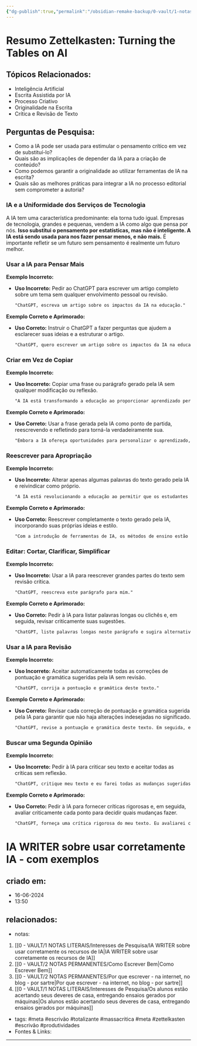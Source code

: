 ```yaml
---
{"dg-publish":true,"permalink":"/obsidian-remake-backup/0-vault/1-notas-literais/meta-notas/ia-writer-sobre-usar-corretamente-ia-com-exemplos/","tags":["meta","escrivão","totalizante","massacritica","zettelkasten","produtividades"],"dgHomeLink":true,"dgShowLocalGraph":true,"dgShowFileTree":true,"dgEnableSearch":true,"noteIcon":""}
---
```


# Resumo Zettelkasten: Turning the Tables on AI


## Tópicos Relacionados:
- Inteligência Artificial
- Escrita Assistida por IA
- Processo Criativo
- Originalidade na Escrita
- Crítica e Revisão de Texto

## Perguntas de Pesquisa:
- Como a IA pode ser usada para estimular o pensamento crítico em vez de substituí-lo?
- Quais são as implicações de depender da IA para a criação de conteúdo?
- Como podemos garantir a originalidade ao utilizar ferramentas de IA na escrita?
- Quais são as melhores práticas para integrar a IA no processo editorial sem comprometer a autoria?

### IA e a Uniformidade dos Serviços de Tecnologia
A IA tem uma característica predominante: ela torna tudo igual. Empresas de tecnologia, grandes e pequenas, vendem a IA como algo que pensa por nós. **Isso substitui o pensamento por estatísticas, mas não é inteligente. A IA está sendo usada para nos fazer pensar menos, e não mais.** É importante refletir se um futuro sem pensamento é realmente um futuro melhor.

### Usar a IA para Pensar Mais

**Exemplo Incorreto:**
- **Uso Incorreto:** Pedir ao ChatGPT para escrever um artigo completo sobre um tema sem qualquer envolvimento pessoal ou revisão.
  ```markdown
  "ChatGPT, escreva um artigo sobre os impactos da IA na educação."
  ```

**Exemplo Correto e Aprimorado:**
- **Uso Correto:** Instruir o ChatGPT a fazer perguntas que ajudem a esclarecer suas ideias e a estruturar o artigo.
  ```markdown
  "ChatGPT, quero escrever um artigo sobre os impactos da IA na educação. Faça-me perguntas que me ajudem a explicar minhas ideias claramente."
  ```

### Criar em Vez de Copiar

**Exemplo Incorreto:**
- **Uso Incorreto:** Copiar uma frase ou parágrafo gerado pela IA sem qualquer modificação ou reflexão.
  ```markdown
  "A IA está transformando a educação ao proporcionar aprendizado personalizado e adaptativo."
  ```

**Exemplo Correto e Aprimorado:**
- **Uso Correto:** Usar a frase gerada pela IA como ponto de partida, reescrevendo e refletindo para torná-la verdadeiramente sua.
  ```markdown
  "Embora a IA ofereça oportunidades para personalizar o aprendizado, é essencial considerar como essas ferramentas podem ser integradas de forma a realmente beneficiar os estudantes individualmente."
  ```

### Reescrever para Apropriação

**Exemplo Incorreto:**
- **Uso Incorreto:** Alterar apenas algumas palavras do texto gerado pela IA e reivindicar como próprio.
  ```markdown
  "A IA está revolucionando a educação ao permitir que os estudantes aprendam em seu próprio ritmo."
  ```

**Exemplo Correto e Aprimorado:**
- **Uso Correto:** Reescrever completamente o texto gerado pela IA, incorporando suas próprias ideias e estilo.
  ```markdown
  "Com a introdução de ferramentas de IA, os métodos de ensino estão evoluindo, permitindo que cada aluno progrida de acordo com seu próprio ritmo e necessidades específicas."
  ```

### Editar: Cortar, Clarificar, Simplificar

**Exemplo Incorreto:**
- **Uso Incorreto:** Usar a IA para reescrever grandes partes do texto sem revisão crítica.
  ```markdown
  "ChatGPT, reescreva este parágrafo para mim."
  ```

**Exemplo Correto e Aprimorado:**
- **Uso Correto:** Pedir à IA para listar palavras longas ou clichês e, em seguida, revisar criticamente suas sugestões.
  ```markdown
  "ChatGPT, liste palavras longas neste parágrafo e sugira alternativas mais curtas."
  ```

### Usar a IA para Revisão

**Exemplo Incorreto:**
- **Uso Incorreto:** Aceitar automaticamente todas as correções de pontuação e gramática sugeridas pela IA sem revisão.
  ```markdown
  "ChatGPT, corrija a pontuação e gramática deste texto."
  ```

**Exemplo Correto e Aprimorado:**
- **Uso Correto:** Revisar cada correção de pontuação e gramática sugerida pela IA para garantir que não haja alterações indesejadas no significado.
  ```markdown
  "ChatGPT, revise a pontuação e gramática deste texto. Em seguida, eu revisarei cada sugestão para garantir que não altere o significado original."
  ```

### Buscar uma Segunda Opinião

**Exemplo Incorreto:**
- **Uso Incorreto:** Pedir à IA para criticar seu texto e aceitar todas as críticas sem reflexão.
  ```markdown
  "ChatGPT, critique meu texto e eu farei todas as mudanças sugeridas."
  ```

**Exemplo Correto e Aprimorado:**
- **Uso Correto:** Pedir à IA para fornecer críticas rigorosas e, em seguida, avaliar criticamente cada ponto para decidir quais mudanças fazer.
  ```markdown
  "ChatGPT, forneça uma crítica rigorosa do meu texto. Eu avaliarei cada ponto e decidirei quais mudanças são apropriadas."
  ```
# IA WRITER sobre usar corretamente IA - com exemplos

## criado em: 
- 16-06-2024
- 13:50
## relacionados:
- notas:
1. [[0 - VAULT/1 NOTAS LITERAIS/Interesses de Pesquisa/IA WRITER sobre usar corretamente os recursos de IA\|IA WRITER sobre usar corretamente os recursos de IA]]
2. [[0 - VAULT/2 NOTAS PERMANENTES/Como Escrever Bem\|Como Escrever Bem]]
3. [[0 - VAULT/2 NOTAS PERMANENTES/Por que escrever - na internet, no blog - por sartre\|Por que escrever - na internet, no blog - por sartre]]
4. [[0 - VAULT/1 NOTAS LITERAIS/Interesses de Pesquisa/Os alunos estão acertando seus deveres de casa, entregando ensaios gerados por máquinas\|Os alunos estão acertando seus deveres de casa, entregando ensaios gerados por máquinas]]
- tags: #meta #escrivão #totalizante #massacritica #meta #zettelkasten #escrivão #produtividades
- Fontes & Links: 
---
